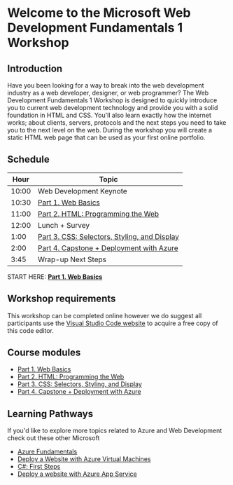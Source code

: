# Welcome to the Microsoft Web Development Fundamentals 1 Workshop

## Introduction

Have you been looking for a way to break into the web development industry as a web developer, designer, or web programmer? The Web Development Fundamentals 1 Workshop is designed to quickly introduce you to current web development technology and provide you with a solid foundation in HTML and CSS. You'll also learn exactly how the internet works; about clients, servers, protocols and the next steps you need to take you to the next level on the web. During the workshop you will create a static HTML web page that can be used as your first online portfolio.

## Schedule

|Hour|Topic
|---|---|
|10:00 |Web Development Keynote
|10:30 |[Part 1. Web Basics](Part%201.%20Web%20Basics)
|11:00 |[Part 2. HTML: Programming the Web](Part%202.%20HTML)
|12:00 |Lunch + Survey
|1:00 |[Part 3. CSS: Selectors, Styling, and Display](Part%203.%20CSS%20%26%20CSS3)
|2:00 |[Part 4. Capstone + Deployment with Azure](Part%204.%20%20Capstone%20%2B%20Deployment)
|3:45 |Wrap-up Next Steps

START HERE: [**Part 1. Web Basics**](Part%201.%20Web%20Basics)

## Workshop requirements

This workshop can be completed online however we do suggest all participants use the [Visual Studio Code website](https://code.visualstudio.com/) to acquire a free copy of this code editor.

## Course modules

* [Part 1. Web Basics](../Part%201.%20Web%20Basics)
* [Part 2. HTML: Programming the Web](../Part%202.%20HTML)
* [Part 3. CSS: Selectors, Styling, and Display](../Part%203.%20CSS%20%26%20CSS3)
* [Part 4. Capstone + Deployment with Azure](../Part%204.%20%20Capstone%20%2B%20Deployment)

## Learning Pathways

If you'd like to explore more topics related to Azure and Web Development check out these other Microsoft

* [Azure Fundamentals](https://docs.microsoft.com/en-us/learn/paths/azure-fundamentals/)
* [Deploy a Website with Azure Virtual Machines](https://docs.microsoft.com/en-us/learn/paths/deploy-a-website-with-azure-virtual-machines/)
* [C#: First Steps](https://docs.microsoft.com/en-us/learn/paths/csharp-first-steps/)
* [Deploy a website with Azure App Service](https://docs.microsoft.com/en-us/learn/paths/deploy-a-website-with-azure-app-service/)
